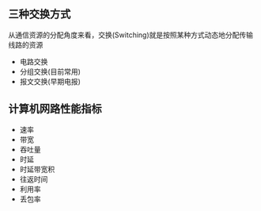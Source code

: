 





## 三种交换方式
从通信资源的分配角度来看，交换(Switching)就是按照某种方式动态地分配传输线路的资源

- 电路交换
- 分组交换(目前常用)
- 报文交换(早期电报)

## 计算机网路性能指标
- 速率
- 带宽
- 吞吐量
- 时延
- 时延带宽积
- 往返时间
- 利用率
- 丢包率





















